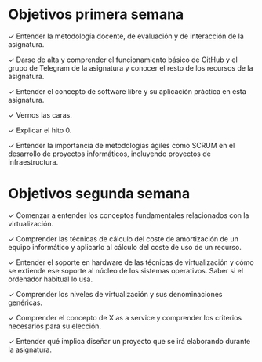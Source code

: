 # Objetivos primera semana

✓ Entender la metodología docente, de evaluación y de interacción de la asignatura.

✓ Darse de alta y comprender el funcionamiento básico de GitHub y el grupo de Telegram de la asignatura y conocer el resto de los recursos de la asignatura.

✓ Entender el concepto de software libre y su aplicación práctica en esta asignatura.

✓ Vernos las caras.

✓ Explicar el hito 0.

✓ Entender la importancia de metodologías ágiles como SCRUM en el desarrollo de proyectos informáticos, incluyendo proyectos de infraestructura.


# Objetivos segunda semana

✓ Comenzar a entender los conceptos fundamentales relacionados con la virtualización.

✓ Comprender las técnicas de cálculo del coste de amortización de un equipo informático y aplicarlo al cálculo del coste de uso de un recurso.

✓ Entender el soporte en hardware de las técnicas de virtualización y cómo se extiende ese soporte al núcleo de los sistemas operativos. Saber si el ordenador habitual lo usa.

✓ Comprender los niveles de virtualización y sus denominaciones genéricas.

✓ Comprender el concepto de X as a service y comprender los criterios necesarios para su elección.

✓ Entender qué implica diseñar un proyecto que se irá elaborando durante la asignatura.
